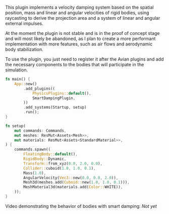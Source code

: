 This plugin implements a velocity damping system based on the spatial position, mass and linear and angular velocities of rigid bodies, using raycasting to derive the projection area and a system of linear and angular external impulses.

At the moment the plugin is not stable and is in the proof of concept stage and will most likely be abandoned, as I plan to create a more performant implementation with more features, such as air flows and aerodynamic body stabilization.

To use the plugin, you just need to register it after the Avian plugins and add the necessary components to the bodies that will participate in the simulation.
```rust
fn main() {
    App::new()
        .add_plugins((
            PhysicsPlugins::default(),
            SmartDampingPlugin,
        ))
        .add_systems(Startup, setup)
        .run();
}
```
```rust
fn setup(
    mut commands: Commands,
    mut meshes: ResMut<Assets<Mesh>>,
    mut materials: ResMut<Assets<StandardMaterial>>,
) {
    commands.spawn((
        FloatingBody::default(),
        RigidBody::Dynamic,
        Transform::from_xyz(0.0, 2.0, 0.0),
        Collider::cuboid(1.0, 1.0, 0.1),
        Mass(1.0),
        AngularVelocity(Vec3::new(0.0, 0.0, 2.0)),
        Mesh3d(meshes.add(Cuboid::new(1.0, 1.0, 0.1))),
        MeshMaterial3d(materials.add(Color::WHITE)),
    ));
}
```

Video demonstrating the behavior of bodies with smart damping:
*Not yet*
